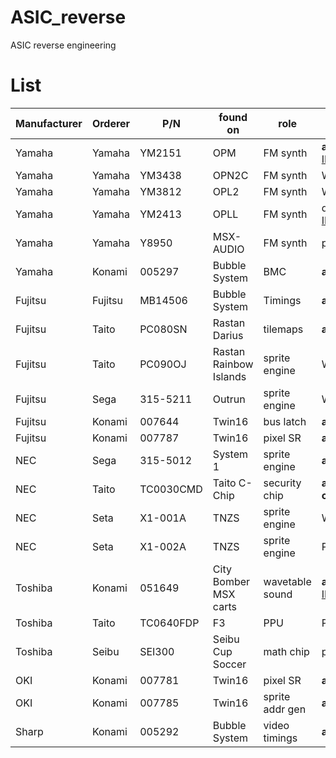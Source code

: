 # ASIC_reverse
ASIC reverse engineering


# List
|Manufacturer|Orderer|P/N|found on|role|status|
|------------|-------|---|--------|----|------|
|Yamaha|Yamaha|YM2151|OPM|FM synth|**all complete** - see [IKAOPM]( https://github.com/ika-musume/IKAOPM )|
|Yamaha|Yamaha|YM3438|OPN2C|FM synth|WIP - see [IKAOPN]( https://github.com/ika-musume/IKAOPN )|
|Yamaha|Yamaha|YM3812|OPL2|FM synth|WIP - see [IKAOPL]( https://github.com/ika-musume/IKAOPL ) |
|Yamaha|Yamaha|YM2413|OPLL|FM synth|decapped - see [IKAOPL]( https://github.com/ika-musume/IKAOPL ) |
|Yamaha|Yamaha|Y8950|MSX-AUDIO|FM synth|preparing|
|Yamaha|Konami|005297|Bubble System|BMC|**all complete**|
|Fujitsu|Fujitsu|MB14506|Bubble System|Timings|**all complete**|
|Fujitsu|Taito|PC080SN|Rastan<br> Darius|tilemaps|**all complete**|
|Fujitsu|Taito|PC090OJ|Rastan<br> Rainbow Islands|sprite engine|WIP|
|Fujitsu|Sega|315-5211|Outrun|sprite engine|WIP|
|Fujitsu|Konami|007644|Twin16|bus latch|**all complete**|
|Fujitsu|Konami|007787|Twin16|pixel SR|**all complete**|
|NEC|Sega|315-5012|System 1|sprite engine|**all complete**|
|NEC|Taito|TC0030CMD|Taito C-Chip|security chip|**all complete**(embargoed)|
|NEC|Seta|X1-001A|TNZS|sprite engine|WIP|
|NEC|Seta|X1-002A|TNZS|sprite engine|Pending|
|Toshiba|Konami|051649|City Bomber<br> MSX carts|wavetable sound|**all complete** - see [IKASCC]( https://github.com/ika-musume/IKASCC )|
|Toshiba|Taito|TC0640FDP|F3|PPU|Pending|
|Toshiba|Seibu|SEI300|Seibu Cup Soccer|math chip|preparing|
|OKI|Konami|007781|Twin16|pixel SR|**all complete**|
|OKI|Konami|007785|Twin16|sprite addr gen|**all complete**|
|Sharp|Konami|005292|Bubble System|video timings|**all complete**|